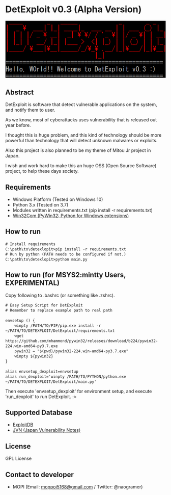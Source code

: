# DetExploit v0.3 (Alpha Version)

![ScreenShot1](sshot.png)

## Abstract

DetExploit is software that detect vulnerable applications on the system, and notify them to user.

As we know, most of cyberattacks uses vulnerability that is released out year before.

I thought this is huge problem, and this kind of technology should be more powerful than technology that will detect unknown malwares or exploits.

Also this project is also planned to be my theme of Mitou Jr project in Japan.

I wish and work hard to make this an huge OSS (Open Source Software) project, to help these days society.

## Requirements

+ Windows Platform (Tested on Windows 10)
+ Python 3.x (Tested on 3.7)
+ Modules written in requirements.txt (pip install -r requirements.txt)
+ [Win32Com (PyWin32: Python for Windows extensions)](https://github.com/mhammond/pywin32/releases)

## How to run

```
# Install requirements
C:\path\to\detexlopit>pip install -r requirements.txt
# Run by python (PATH needs to be configured if not.)
C:\path\to\detexlopit>python main.py
```

## How to run (for MSYS2:mintty Users, EXPERIMENTAL)

Copy following to .bashrc (or something like .zshrc).

```
# Easy Setup Script for DetExploit
# Remember to replace example path to real path

envsetup () {
    winpty /PATH/TO/PIP/pip.exe install -r ~/PATH/TO/DETEXPLOIT/DetExploit/requirements.txt
    wget https://github.com/mhammond/pywin32/releases/download/b224/pywin32-224.win-amd64-py3.7.exe
    pywin32 = "$(pwd)/pywin32-224.win-amd64-py3.7.exe"
    winpty ${pywin32}
}

alias envsetup_dexploit=envsetup
alias run_dexploit='winpty /PATH/TO/PYTHON/python.exe ~/PATH/TO/DETEXPLOIT/DetExploit/main.py'
```

Then execute 'envsetup_dexploit' for environment setup, and execute 'run_dexploit' to run DetExploit. :>

## Supported Database

+ [ExploitDB](exploit-db.com/)
+ [JVN (Japan Vulnerability Notes)](https://jvn.jp/)

## License

GPL License

## Contact to developer

+ MOPI (Email: moppoi5168@gmail.com / Twitter: @naogramer)

